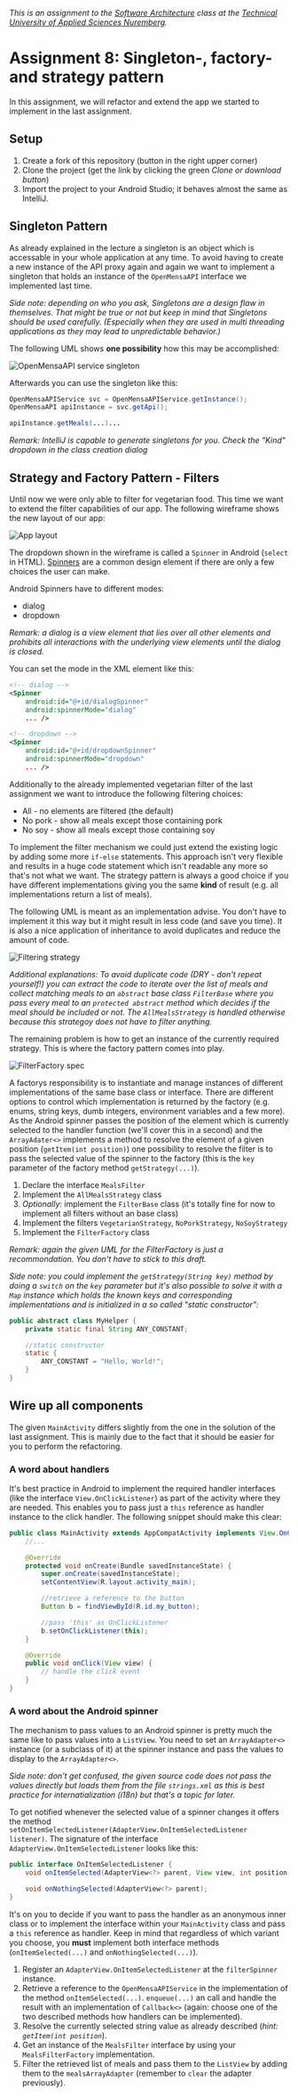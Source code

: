 _This is an assignment to the [Software Architecture](https://ohm-softa.github.io) class at the [Technical University of Applied Sciences Nuremberg](http://www.th-nuernberg.de)._

# Assignment 8: Singleton-, factory- and strategy pattern

In this assignment, we will refactor and extend the app we started to implement in the last assignment.

## Setup

1. Create a fork of this repository (button in the right upper corner)
2. Clone the project (get the link by clicking the green _Clone or download button_)
3. Import the project to your Android Studio; it behaves almost the same as IntelliJ.

## Singleton Pattern

As already explained in the lecture a singleton is an object which is accessable in your whole application at any time.
To avoid having to create a new instance of the API proxy again and again we want to implement a singleton that holds an instance of the `OpenMensaAPI` interface we implemented last time.

_Side note: depending on who you ask, Singletons are a design flaw in themselves. That might be true or not but keep in mind that Singletons should be used carefully. (Especially when they are used in multi threading applications as they may lead to unpredictable behavior.)_

The following UML shows **one possibility** how this may be accomplished:

![OpenMensaAPI service singleton](./assets/images/OpenMensaAPIService.svg)

Afterwards you can use the singleton like this:

```java
OpenMensaAPIService svc = OpenMensaAPIService.getInstance();
OpenMensaAPI apiInstance = svc.getApi();

apiInstance.getMeals(...)...
```

_Remark: IntelliJ is capable to generate singletons for you. Check the "Kind" dropdown in the class creation dialog_

## Strategy and Factory Pattern - Filters

Until now we were only able to filter for vegetarian food.
This time we want to extend the filter capabilities of our app.
The following wireframe shows the new layout of our app:

![App layout](./assets/images/Wireframe.svg)

The dropdown shown in the wireframe is called a `Spinner` in Android (`select` in HTML).
[Spinners](https://developer.android.com/guide/topics/ui/controls/spinner.html) are a common design element if there are only a few choices the user can make.

Android Spinners have to different modes:

* dialog
* dropdown

_Remark: a dialog is a view element that lies over all other elements and prohibits all interactions with the underlying view elements until the dialog is closed._

You can set the mode in the XML element like this:

```xml
<!-- dialog -->
<Spinner
    android:id="@+id/dialogSpinner"
    android:spinnerMode="dialog"
    ... />

<!-- dropdown -->
<Spinner
    android:id="@+id/dropdownSpinner"
    android:spinnerMode="dropdown"
    ... />
```

Additionally to the already implemented vegetarian filter of the last assignment we want to introduce the following filtering choices:

* All - no elements are filtered (the default)
* No pork - show all meals except those containing pork
* No soy - show all meals except those containing soy

To implement the filter mechanism we could just extend the existing logic by adding some more `if-else` statements.
This approach isn't very flexible and results in a huge code statement which isn't readable any more so that's not what we want.
The strategy pattern is always a good choice if you have different implementations giving you the same **kind** of result (e.g. all implementations return a list of meals).

The following UML is meant as an implementation advise.
You don't have to implement it this way but it might result in less code (and save you time).
It is also a nice application of inheritance to avoid duplicates and reduce the amount of code.

![Filtering strategy](./assets/images/FilteringStrategies.svg)

_Additional explanations: To avoid duplicate code (DRY - don't repeat yourself!) you can extract the code to iterate over the list of meals and collect matching meals to an `abstract` base class `FilterBase` where you pass every meal to an `protected abstract` method which decides if the meal should be included or not. The `AllMealsStrategy` is handled otherwise because this strategoy does not have to filter anything._

The remaining problem is how to get an instance of the currently required strategy.
This is where the factory pattern comes into play.

![FilterFactory spec](./assets/images/FilteringFactory.svg)

A factorys responsibility is to instantiate and manage instances of different implementations of the same base class or interface.
There are different options to control which implementation is returned by the factory (e.g. enums, string keys, dumb integers, environment variables and a few more).
As the Android spinner passes the position of the element which is currently selected to the handler function (we'll cover this in a second) and the `ArrayAdater<>` implements a method to resolve the element of a given position (`getItem(int position)`) one possibility to resolve the filter is to pass the selected value of the spinner to the factory (this is the `key` parameter of the factory method `getStrategy(...)`).

1. Declare the interface `MealsFilter`
2. Implement the `AllMealsStrategy` class
3. _Optionally:_ implement the `FilterBase` class (it's totally fine for now to implement all filters without an base class)
4. Implement the filters `VegetarianStrategy`, `NoPorkStrategy`, `NoSoyStrategy`
5. Implement the `FilterFactory` class

_Remark: again the given UML for the FilterFactory is just a recommondation. You don't have to stick to this draft._

_Side note: you could implement the `getStrategy(String key)` method by doing a `switch` on the `key` parameter but it's also possible to solve it with a `Map` instance which holds the known keys and corresponding implementations and is initialized in a so called "static constructor":_

```java
public abstract class MyHelper {
    private static final String ANY_CONSTANT;

    //static constructor
    static {
        ANY_CONSTANT = "Hello, World!";
    }
}
```

## Wire up all components

The given `MainActivity` differs slightly from the one in the solution of the last assignment.
This is mainly due to the fact that it should be easier for you to perform the refactoring.

### A word about handlers

It's best practice in Android to implement the required handler interfaces (like the interface `View.OnClickListener`) as part of the activity where they are needed.
This enables you to pass just a `this` reference as handler instance to the click handler.
The following snippet should make this clear:

```java
public class MainActivity extends AppCompatActivity implements View.OnClickListener {
    //...

    @Override
    protected void onCreate(Bundle savedInstanceState) {
        super.onCreate(savedInstanceState);
        setContentView(R.layout.activity_main);

        //retrieve a reference to the button
        Button b = findViewById(R.id.my_button);

        //pass 'this' as OnClickListener
        b.setOnClickListener(this);
    }

    @Override
    public void onClick(View view) {
        // handle the click event
    }
}
```

### A word about the Android spinner

The mechanism to pass values to an Android spinner is pretty much the same like to pass values into a `ListView`.
You need to set an `ArrayAdapter<>` instance (or a subclass of it) at the spinner instance and pass the values to display to the `ArrayAdapter<>`.

_Side note: don't get confused, the given source code does not pass the values directly but loads them from the file `strings.xml` as this is best practice for internatialization (i18n) but that's a topic for later._

To get notified whenever the selected value of a spinner changes it offers the method `setOnItemSelectedListener(AdapterView.OnItemSelectedListener listener)`.
The signature of the interface `AdapterView.OnItemSelectedListener` looks like this:

```java
public interface OnItemSelectedListener {
    void onItemSelected(AdapterView<?> parent, View view, int position, long id);

    void onNothingSelected(AdapterView<?> parent);
}
```

It's on you to decide if you want to pass the handler as an anonymous inner class or to implement the interface within your `MainActivity` class and pass a `this` reference as handler.
Keep in mind that regardless of which variant you choose, you **must** implement both interface methods (`onItemSelected(...)` and `onNothingSelected(...)`).

1. Register an `AdapterView.OnItemSelectedListener` at the `filterSpinner` instance.
2. Retrieve a reference to the `OpenMensaAPIService` in the implementation of the method `onItemSelected(...)`. `enqueue(...)` an call and handle the result with an implementation of `Callback<>` (again: choose one of the two described methods how handlers can be implemented).
3. Resolve the currently selected string value as already described (_hint: `getItem(int position`_).
4. Get an instance of the `MealsFilter` interface by using your `MealsFilterFactory` implementation.
5. Filter the retrieved list of meals and pass them to the `ListView` by adding them to the `mealsArrayAdapter` (remember to `clear` the adapter previously).
